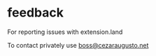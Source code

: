 # feedback
For reporting issues with extension.land

To contact privately use boss@cezaraugusto.net
